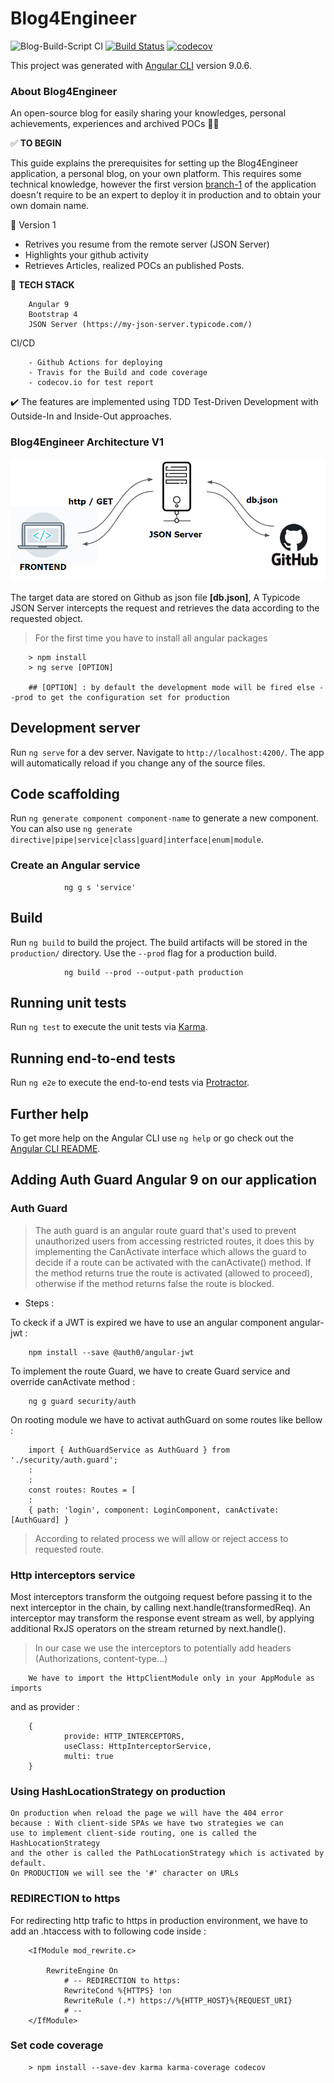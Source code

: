 # Blog4Engineer
![Blog-Build-Script CI](https://github.com/kasdihacene/BlogCreator4Engineer/workflows/Blog-workflow/badge.svg) [![Build Status](https://travis-ci.com/kasdihacene/BlogCreator4Engineer.svg?branch=master)](https://travis-ci.com/kasdihacene/BlogCreator4Engineer) [![codecov](https://codecov.io/gh/kasdihacene/BlogCreator4Engineer/branch/master/graph/badge.svg)](https://codecov.io/gh/kasdihacene/BlogCreator4Engineer)

This project was generated with [Angular CLI](https://github.com/angular/angular-cli) version 9.0.6.

### About Blog4Engineer
An open-source blog for easily sharing your knowledges, personal achievements, experiences and archived POCs :man_technologist:

 :white_check_mark: **TO BEGIN**

This guide explains the prerequisites for setting up the Blog4Engineer application, a personal blog, on your own platform. This requires some technical knowledge, however the first version [branch-1](https://github.com/kasdihacene/BlogCreator4Engineer/tree/version-1) of the application doesn't require to be an expert to deploy it in production and to obtain your own domain name.

:large_blue_diamond: Version 1

* Retrives you resume from the remote server (JSON Server)
* Highlights your github activity
* Retrieves Articles, realized POCs an published Posts.

:large_blue_diamond: **TECH STACK**

        Angular 9
        Bootstrap 4
        JSON Server (https://my-json-server.typicode.com/)

CI/CD

        - Github Actions for deploying
        - Travis for the Build and code coverage
        - codecov.io for test report

:heavy_check_mark: The features are implemented using TDD Test-Driven Development with Outside-In and Inside-Out approaches. 

### Blog4Engineer Architecture V1

![](src/assets/images/projects/version1.PNG?raw=true)

The target data are stored on Github as json file **[db.json]**, A Typicode JSON Server intercepts the request and retrieves the data according to the requested object.

> For the first time you have to install all angular packages 

        > npm install
        > ng serve [OPTION]

        ## [OPTION] : by default the development mode will be fired else --prod to get the configuration set for production

## Development server

Run `ng serve` for a dev server. Navigate to `http://localhost:4200/`. The app will automatically reload if you change any of the source files.

## Code scaffolding

Run `ng generate component component-name` to generate a new component. You can also use `ng generate directive|pipe|service|class|guard|interface|enum|module`.

### Create an Angular service
        
                ng g s 'service'

## Build

Run `ng build` to build the project. The build artifacts will be stored in the `production/` directory. Use the `--prod` flag for a production build.

                ng build --prod --output-path production

## Running unit tests

Run `ng test` to execute the unit tests via [Karma](https://karma-runner.github.io).

## Running end-to-end tests

Run `ng e2e` to execute the end-to-end tests via [Protractor](http://www.protractortest.org/).

## Further help

To get more help on the Angular CLI use `ng help` or go check out the [Angular CLI README](https://github.com/angular/angular-cli/blob/master/README.md).

## Adding Auth Guard Angular 9 on our application
### Auth Guard
>The auth guard is an angular route guard that's used to prevent unauthorized users from accessing restricted routes, it does this by implementing the CanActivate interface which allows the guard to decide if a route can be activated with the canActivate() method. If the method returns true the route is activated (allowed to proceed), otherwise if the method returns false the route is blocked.

- Steps : 

To ckeck if a JWT is expired we have to use an angular component angular-jwt :

        npm install --save @auth0/angular-jwt

To implement the route Guard, we have to create Guard service and override canActivate method :

        ng g guard security/auth

On rooting module we have to activat authGuard on some routes like bellow :

        import { AuthGuardService as AuthGuard } from './security/auth.guard';
        :
        :
        const routes: Routes = [
        :
        { path: 'login', component: LoginComponent, canActivate: [AuthGuard] }

>According to related process we will allow or reject access to requested route.


### Http interceptors service
Most interceptors transform the outgoing request before passing it to the next interceptor in the chain, by calling next.handle(transformedReq). An interceptor may transform the response event stream as well, by applying additional RxJS operators on the stream returned by next.handle().

> In our case we use the interceptors to potentially add headers (Authorizations, content-type...)

        We have to import the HttpClientModule only in your AppModule as imports

and as provider : 

        {
                provide: HTTP_INTERCEPTORS,
                useClass: HttpInterceptorService,
                multi: true
        }
### Using HashLocationStrategy on production
    On production when reload the page we will have the 404 error
    because : With client-side SPAs we have two strategies we can 
    use to implement client-side routing, one is called the HashLocationStrategy 
    and the other is called the PathLocationStrategy which is activated by default.
    On PRODUCTION we will see the '#' character on URLs

### REDIRECTION to https
For redirecting http trafic to https in production environment, we have to add an .htaccess with to following code inside :

        <IfModule mod_rewrite.c>

	        RewriteEngine On
                # -- REDIRECTION to https:
                RewriteCond %{HTTPS} !on
                RewriteRule (.*) https://%{HTTP_HOST}%{REQUEST_URI}
                # --
        </IfModule>

### Set code coverage 

        > npm install --save-dev karma karma-coverage codecov
